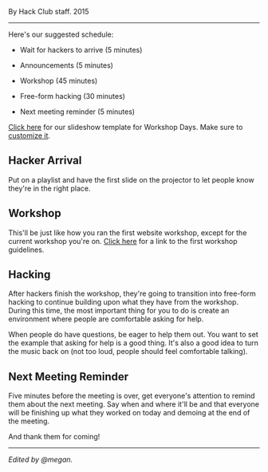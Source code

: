 <p ></p>

By Hack Club staff. 2015

* * *

Here's our suggested schedule:

*   Wait for hackers to arrive (5 minutes)
    
*   Announcements (5 minutes)
    
*   Workshop (45 minutes)
    
*   Free-form hacking (30 minutes)
    
*   Next meeting reminder (5 minutes)
    

[Click here](https://docs.google.com/presentation/d/1LnbH5c7K-V608jMXNk3VyoVaZLaEuet7faHZCbYhOCs/edit) for our slideshow template for Workshop Days. Make sure to [customize it](https://archived.guide.hackclub.com/#/meetings/?id=slideshow-presentations).

Hacker Arrival
--------------

Put on a playlist and have the first slide on the projector to let people know they're in the right place.

Workshop
--------

This'll be just like how you ran the first website workshop, except for the current workshop you're on. [Click here](https://archived.guide.hackclub.com/#/meetings/first_meeting?id=the-first-meeting) for a link to the first workshop guidelines.

Hacking
-------

After hackers finish the workshop, they're going to transition into free-form hacking to continue building upon what they have from the workshop. During this time, the most important thing for you to do is create an environment where people are comfortable asking for help.

When people do have questions, be eager to help them out. You want to set the example that asking for help is a good thing. It's also a good idea to turn the music back on (not too loud, people should feel comfortable talking).

Next Meeting Reminder
---------------------

Five minutes before the meeting is over, get everyone's attention to remind them about the next meeting. Say when and where it'll be and that everyone will be finishing up what they worked on today and demoing at the end of the meeting.

And thank them for coming!

* * *

_Edited by @megan._